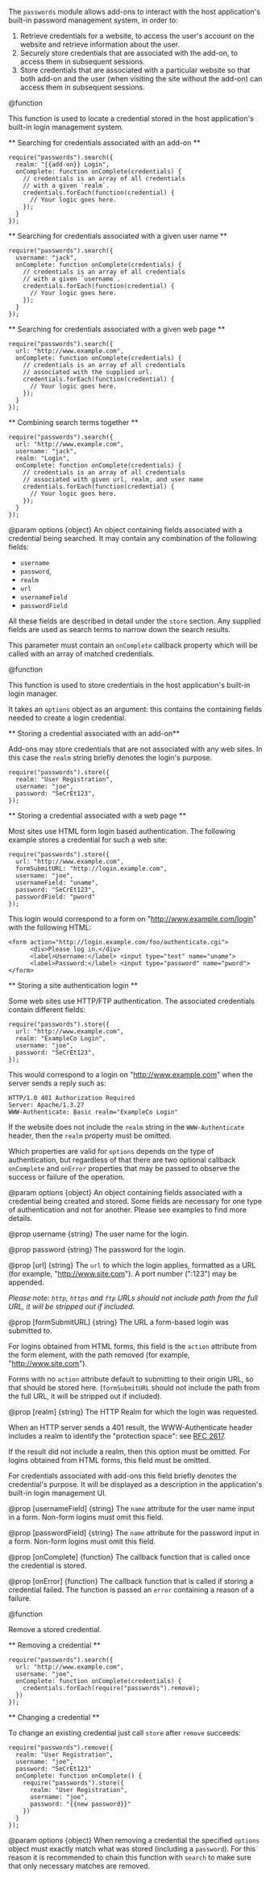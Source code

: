 <!-- contributed by Irakli Gozalishvili [gozala@mozilla.com]  -->

The `passwords` module allows add-ons to interact with the host application's
built-in password management system, in order to:

1. Retrieve credentials for a website, to access the user's account on the
   website and retrieve information about the user.
2. Securely store credentials that are associated with the add-on, to access
   them in subsequent sessions.
3. Store credentials that are associated with a particular website so that both
   add-on and the user (when visiting the site without the add-on) can access
   them in subsequent sessions.

<api name="search">
@function

This function is used to locate a credential stored in the host application's
built-in login management system.

** Searching for credentials associated with an add-on **

    require("passwords").search({
      realm: "{{add-on}} Login",
      onComplete: function onComplete(credentials) {
        // credentials is an array of all credentials
        // with a given `realm`.
        credentials.forEach(function(credential) {
          // Your logic goes here.
        });
      }
    });

** Searching for credentials associated with a given user name **

    require("passwords").search({
      username: "jack",
      onComplete: function onComplete(credentials) {
        // credentials is an array of all credentials
        // with a given `username`.
        credentials.forEach(function(credential) {
          // Your logic goes here.
        });
      }
    });

** Searching for credentials associated with a given web page **

    require("passwords").search({
      url: "http://www.example.com",
      onComplete: function onComplete(credentials) {
        // credentials is an array of all credentials
        // associated with the supplied url.
        credentials.forEach(function(credential) {
          // Your logic goes here.
        });
      }
    });

** Combining search terms together **

    require("passwords").search({
      url: "http://www.example.com",
      username: "jack",
      realm: "Login",
      onComplete: function onComplete(credentials) {
        // credentials is an array of all credentials
        // associated with given url, realm, and user name
        credentials.forEach(function(credential) {
          // Your logic goes here.
        });
      }
    });

@param options {object}
An object containing fields associated with a credential being searched. It may
contain any combination of the following fields:

* `username`
* `password`,
* `realm`
* `url`
* `usernameField`
* `passwordField`

All these fields are described in detail under the `store` section. Any
supplied fields are used as search terms to narrow down the search results.

This parameter must contain an `onComplete` callback property which will be
called with an array of matched credentials.

</api>

<api name="store">
@function 

This function is used to store credentials in the host
application's built-in login manager.

It takes an `options` object as an
argument: this contains the containing fields needed to create a login
credential.

** Storing a credential associated with an add-on**

Add-ons may store credentials that are not associated with any web sites.
In this case the `realm` string briefly denotes the login's purpose.

    require("passwords").store({
      realm: "User Registration",
      username: "joe",
      password: "SeCrEt123",
    });

** Storing a credential associated with a web page **

Most sites use HTML form login based authentication. The following example
stores a credential for such a web site:

    require("passwords").store({
      url: "http://www.example.com",
      formSubmitURL: "http://login.example.com",
      username: "joe",
      usernameField: "uname",
      password: "SeCrEt123",
      passwordField: "pword"
    });

This login would correspond to a form on "http://www.example.com/login" with
the following HTML:

    <form action="http://login.example.com/foo/authenticate.cgi">
          <div>Please log in.</div>
          <label>Username:</label> <input type="text" name="uname">
          <label>Password:</label> <input type="password" name="pword">
    </form>

** Storing a site authentication login **

Some web sites use HTTP/FTP authentication. The associated credentials
contain different fields:

    require("passwords").store({
      url: "http://www.example.com",
      realm: "ExampleCo Login",
      username: "joe",
      password: "SeCrEt123",
    });

This would correspond to a login on "http://www.example.com" when the server
sends a reply such as:

    HTTP/1.0 401 Authorization Required
    Server: Apache/1.3.27
    WWW-Authenticate: Basic realm="ExampleCo Login"

If the website does not include the `realm` string in the `WWW-Authenticate`
header, then the `realm` property must be omitted.

Which properties are valid for `options` depends on the type of
authentication, but regardless of that there are two optional callback
`onComplete` and `onError` properties that may be passed to observe the
success or failure of the operation.

@param options {object}
An object containing fields associated with a credential being created and
stored. Some fields are necessary for one type of authentication and not
for another. Please see examples to find more details.

@prop username {string}
The user name for the login.

@prop password {string}
The password for the login.

@prop [url] {string}
The `url` to which the login applies, formatted as a URL (for example,
"http://www.site.com"). A port number (":123") may be appended.

_Please note: `http`, `https` and `ftp` URLs should not include path from the
full URL, it will be stripped out if included._

@prop [formSubmitURL] {string}
The URL a form-based login was submitted to.

For logins obtained from HTML forms, this field is the `action` attribute
from the form element, with the path removed
(for example, "http://www.site.com").

Forms with no `action` attribute default to submitting to their origin URL, so
that should be stored here. (`formSubmitURL` should not include the path from
the full URL, it will be stripped out if included).

@prop [realm] {string}
The HTTP Realm for which the login was requested.

When an HTTP server sends a 401 result, the WWW-Authenticate header includes a
realm to identify the "protection space": see
[RFC 2617](http://tools.ietf.org/html/rfc2617).

If the result did not include a realm, then this option must be omitted.
For logins obtained from HTML forms, this field must be omitted. 

For credentials associated with add-ons this field briefly denotes the
credential's purpose. It will be displayed as a description in the
application's built-in login management UI.

@prop [usernameField] {string}
The `name` attribute for the user name input in a form. Non-form logins
must omit this field.

@prop [passwordField] {string}
The `name` attribute for the password input in a form. Non-form logins
must omit this field.

@prop  [onComplete] {function}
The callback function that is called once the credential is stored.

@prop [onError] {function}
The callback function that is called if storing a credential failed. The
function is passed an `error` containing a reason of a failure.

</api>

<api name="remove">
@function

Remove a stored credential.

** Removing a credential **

    require("passwords").search({
      url: "http://www.example.com",
      username: "joe",
      onComplete: function onComplete(credentials) {
        credentials.forEach(require("passwords").remove);
      })
    });

** Changing a credential **

To change an existing credential just call `store` after `remove` succeeds:

    require("passwords").remove({
      realm: "User Registration",
      username: "joe",
      password: "SeCrEt123"
      onComplete: function onComplete() {
        require("passwords").store({
          realm: "User Registration",
          username: "joe",
          password: "{{new password}}"
        })
      }
    });

@param options {object}
When removing a credential the specified `options` object must exactly match
what was stored (including a `password`). For this reason it is recommended to
chain this function with `search` to make sure that only necessary matches are
removed.

</api>
